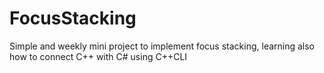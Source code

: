 # FocusStacking
Simple and weekly mini project to implement focus stacking, learning also how to connect C++ with C# using C++CLI

